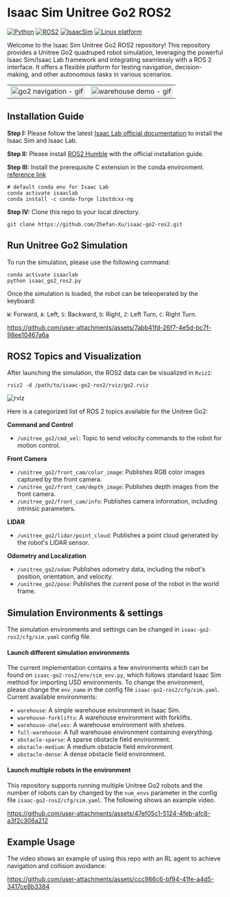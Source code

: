 #  Isaac Sim Unitree Go2 ROS2
[![Python](https://img.shields.io/badge/python-3.10-blue.svg)](https://docs.python.org/3/whatsnew/3.10.html)
[![ROS2](https://img.shields.io/badge/ROS2-Humble-orange.svg)](https://docs.ros.org/en/humble/index.html)
[![IsaacSim](https://img.shields.io/badge/IsaacSim-4.2.0-red.svg)](https://docs.omniverse.nvidia.com/isaacsim/latest/overview.html)
[![Linux platform](https://img.shields.io/badge/platform-Ubuntu--22.04-green.svg)](https://releases.ubuntu.com/22.04/)

Welcome to the Isaac Sim Unitree Go2 ROS2 repository! This repository provides a Unitree Go2 quadruped robot simulation, leveraging the powerful Isaac Sim/Isaac Lab framework and integrating seamlessly with a ROS 2 interface. It offers a flexible platform for testing navigation, decision-making, and other autonomous tasks in various scenarios.
<table>
  <tr>
    <td><img src="https://github.com/user-attachments/assets/8a3fb64a-966c-43f1-9124-f95ba060adff" alt="go2 navigation - gif" style="width: 100%;"></td>
    <td><img src="https://github.com/user-attachments/assets/e8aab9ea-a7aa-4d31-9c12-65e0b0159ac3" alt="warehouse demo - gif" style="width: 100%;"></td>
  </tr>
</table>

## Installation Guide
**Step I:** Please follow the latest [Isaac Lab official documentation](https://isaac-sim.github.io/IsaacLab/main/source/setup/installation/binaries_installation.html) to install the Isaac Sim and Isaac Lab.

**Step II:** Please install [ROS2 Humble](https://docs.ros.org/en/humble/index.html) with the official installation guide.

**Step III:** Install the prerequisite C extension in the conda environment. [reference link](https://stackoverflow.com/questions/58424974/anaconda-importerror-usr-lib64-libstdc-so-6-version-glibcxx-3-4-21-not-fo)
```
# default conda env for Isaac Lab
conda activate isaaclab      
conda install -c conda-forge libstdcxx-ng
```

**Step IV:** Clone this repo to your local directory.
```
git clone https://github.com/Zhefan-Xu/isaac-go2-ros2.git
```

## Run Unitree Go2 Simulation 
To run the simulation, please use the following command:
```
conda activate isaaclab
python isaac_go2_ros2.py
```
Once the simulation is loaded, the robot can be teleoperated by the keyboard:

```W```: Forward, ```A```: Left, ```S```: Backward, ```D```: Right, ```Z```: Left Turn, ```C```: Right Turn.


https://github.com/user-attachments/assets/7abb41fd-26f7-4e5d-bc7f-98ee10467a6a


## ROS2 Topics and Visualization
After launching the simulation, the ROS2 data can be visualized in ```Rviz2```:
```
rviz2 -d /path/to/isaac-go2-ros2/rviz/go2.rviz
```
![rviz](https://github.com/user-attachments/assets/946b6a31-b52a-4153-b337-846087fc2b7d)

Here is a categorized list of ROS 2 topics available for the Unitree Go2:

**Command and Control**  
- `/unitree_go2/cmd_vel`:  Topic to send velocity commands to the robot for motion control.

**Front Camera**  
- `/unitree_go2/front_cam/color_image`: Publishes RGB color images captured by the front camera.
- `/unitree_go2/front_cam/depth_image`: Publishes depth images from the front camera.
- `/unitree_go2/front_cam/info`: Publishes camera information, including intrinsic parameters.

**LIDAR**  
- `/unitree_go2/lidar/point_cloud`:  Publishes a point cloud generated by the robot's LIDAR sensor.

**Odometry and Localization**  
- `/unitree_go2/odom`:  Publishes odometry data, including the robot's position, orientation, and velocity.
- `/unitree_go2/pose`:  Publishes the current pose of the robot in the world frame.


## Simulation Environments & settings
The simulation environments and settings can be changed in ```isaac-go2-ros2/cfg/sim.yaml``` config file. 

#### Launch different simulation environments
The current implementation contains a few environments which can be found on ```isaac-go2-ros2/env/sim_env.py```, which follows standard Isaac Sim method for importing USD environments. To change the environment, please change the ```env_name``` in the config file ```isaac-go2-ros2/cfg/sim.yaml```. Current available environments:
- ```warehouse```: A simple warehouse environment in Isaac Sim.
- ```warehouse-forklifts```: A warehouse environment with forklifts.
- ```warehouse-shelves```: A warehouse environment with shelves.
- ```full-warehouse```: A full warehouse environment containing everything.
- ```obstacle-sparse```: A sparse obstacle field environment.
- ```obstacle-medium```: A  medium obstacle field environment.
- ```obstacle-dense```: A dense obstacle field environment.


#### Launch multiple robots in the environment
This repository supports running multiple Unitree Go2 robots and the number of robots can by changed by the ```num_envs``` parameter in the config file ```isaac-go2-ros2/cfg/sim.yaml```. The following shows an example video.

https://github.com/user-attachments/assets/47ef05c1-5124-4feb-afc8-a3f2c306a212




## Example Usage
The video shows an example of using this repo with an RL agent to achieve navigation and collision avoidance:


https://github.com/user-attachments/assets/ccc986c6-bf94-41fe-a4d5-3417ce8b3384





